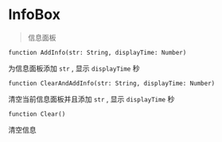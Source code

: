 # InfoBox

> 信息面板

```JS
function AddInfo(str: String, displayTime: Number)
```
为信息面板添加 `str` , 显示 `displayTime` 秒

```JS
function ClearAndAddInfo(str: String, displayTime: Number)
```
清空当前信息面板并且添加 `str` , 显示 `displayTime` 秒

```JS
function Clear()
```
清空信息